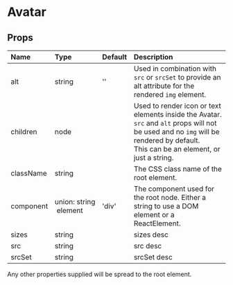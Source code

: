 Avatar
======



Props
-----

| Name | Type | Default | Description |
|:-----|:-----|:--------|:------------|
| alt | string | '' | Used in combination with `src` or `srcSet` to provide an alt attribute for the rendered `img` element. |
| children | node |  | Used to render icon or text elements inside the Avatar. `src` and `alt` props will not be used and no `img` will be rendered by default.<br>This can be an element, or just a string. |
| className | string |  | The CSS class name of the root element. |
| component | union:&nbsp;string<br>&nbsp;element<br> | 'div' | The component used for the root node. Either a string to use a DOM element or a ReactElement. |
| sizes | string |  | sizes desc |
| src | string |  | src desc |
| srcSet | string |  | srcSet desc |

Any other properties supplied will be spread to the root element.

